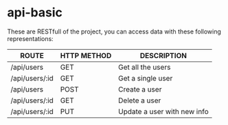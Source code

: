 # api-basic

These are RESTfull of the project, you can access data with these following representations:  

| ROUTE          | HTTP METHOD | DESCRIPTION                 |
|----------------|-------------|-----------------------------|
| /api/users     | GET         | Get all the users           |
| /api/users/:id | GET         | Get a single user           |
| /api/users     | POST        | Create a user               |
| /api/users/:id | GET         | Delete a user               |
| /api/users/:id | PUT         | Update a user with new info |                
